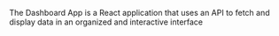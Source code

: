 The Dashboard App is a React application that uses an API to fetch and display data in an organized 
and interactive interface
